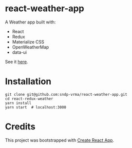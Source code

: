 # react-weather-app


A Weather app built with:

- React
- Redux
- Materialize CSS
- OpenWeatherMap
- data-ui

See it [here](https://github.com/sndp-vrma/react-weather-app).

# Installation

```
git clone git@github.com:sndp-vrma/react-weather-app.git
cd react-redux-weather
yarn install
yarn start  # localhost:3000
```

# Credits

This project was bootstrapped with [Create React App](https://github.com/facebookincubator/create-react-app).
